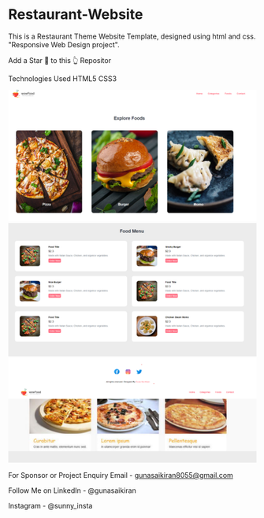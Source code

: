 # Restaurant-Website
This is a Restaurant Theme Website Template, designed using html and css.
 "Responsive Web Design project".

Add a Star 🌟 to this 👆 Repositor

Technologies Used
HTML5
CSS3

<p align="center">
  <img src="https://github.com/Gunasaikiran/Restaurant-Website/blob/main/screenshot%2001.png" >
  <img src="https://github.com/Gunasaikiran/Restaurant-Website/blob/main/website%20screen%20shots.png" >
  <img src="https://github.com/Gunasaikiran/Restaurant-Website/blob/main/website%20screenshot02.png" >
  
</p>


For Sponsor or Project Enquiry
Email - gunasaikiran8055@gmail.com

Follow Me on
LinkedIn - @gunasaikiran

Instagram - @sunny_insta
